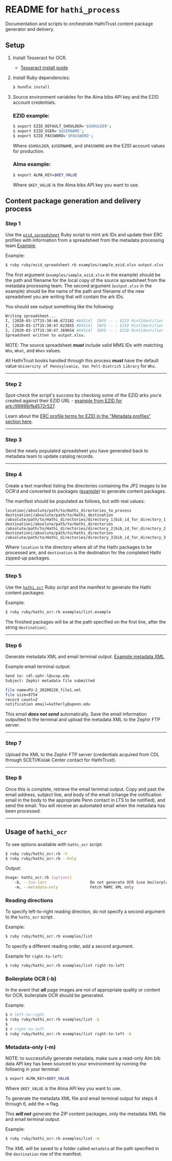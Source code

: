 # README for `hathi_process`

Documentation and scripts to orchestrate HathiTrust content package generator and delivery.

## Setup

1. Install Tesseract for OCR.
    * [Tesseract install guide](https://guides.library.illinois.edu/c.php?g=347520&p=4121425)

2. Install Ruby dependencies:

    ```bash
    $ bundle install
    ```

3. Source environment variables for the Alma bibs API key and the EZID account credentials.  

    ### EZID example:

    ```bash
    $ export EZID_DEFAULT_SHOULDER='$SHOULDER';
    $ export EZID_USER='$USERNAME';
    $ export EZID_PASSWORD='$PASSWORD';
    ```

    Where `$SHOULDER`, `$USERNAME`, and `$PASSWORD` are the EZID account values for production.

    ### Alma example:

    ```bash
    $ export ALMA_KEY=$KEY_VALUE
    ```

    Where `$KEY_VALUE` is the Alma bibs API key you want to use.

## Content package generation and delivery process

### Step 1

Use the [`ezid_spreadsheet`](ruby/ezid_spreadsheet.rb) Ruby script to mint ark IDs and update their ERC profiles with information from a spreadsheet from the metadata processing team [Example](examples/sample_ezid.xlsx).

Example:
```bash
$ ruby ruby/ezid_spreadsheet.rb examples/sample_ezid.xlsx output.xlsx
```

The first argument (`examples/sample_ezid.xlsx` in the example) should be the path and filename for the local copy of the source spreadsheet from the metadata processing team.  The second argument (`output.xlsx` in the example) should be the name of the path and filename of the new spreadsheet you are writing that will contain the ark IDs.

You should see output something like the following:

```bash
Writing spreadsheet...
I, [2020-03-17T15:30:46.672182 #84514]  INFO -- : EZID MintIdentifier -- success: ark:/99999/fk4sj2td24
I, [2020-03-17T15:30:47.023855 #84514]  INFO -- : EZID MintIdentifier -- success: ark:/99999/fk4ns23m0v
I, [2020-03-17T15:30:47.369654 #84514]  INFO -- : EZID MintIdentifier -- success: ark:/99999/fk4j11cs5n
Spreadsheet written to output.xlsx.
```

NOTE: The source spreadsheet ***must*** include valid MMS IDs with matching `Who`, `What`, and `When` values.  

All HathiTrust books handled through this process ***must*** have the default value `University of Pennsylvania, Van Pelt-Dietrich Library` for `Who`.

---

### Step 2

Spot-check the script's success by checking some of the EZID arks you'e created against their EZID URL - [example from EZID for ark:/99999/fk4572r527](https://ezid.cdlib.org/id/ark:/99999/fk4572r527).

Learn about the [ERC profile terms for EZID in the "Metadata profiles" section here](https://ezid.cdlib.org/doc/apidoc.html).

---

### Step 3

Send the newly populated spreadsheet you have generated back to metadata team to update catalog records.

---

### Step 4

Create a text manifest listing the directories containing the JP2 images to be OCR'd and converted to packages ([example](examples/list.example)) to generate content packages.

The manifest should be populated as follows, but with real values:

```
location|/absolute/path/to/Hathi_directories_to_process
destination|/absolute/path/to/Hathi_destination
/absolute/path/to/Hathi_directories/directory_1|bib_id_for_directory_1
destination|/absolute/path/to/Hathi_directories
/absolute/path/to/Hathi_directories/directory_2|bib_id_for_directory_2
destination|/absolute/path/to/Hathi_directories
/absolute/path/to/Hathi_directories/directory_3|bib_id_for_directory_3
```

Where `location` is the directory where all of the Hathi packages to be processed are, and `destination` is the destination for the completed Hathi zipped-up packages.

---

### Step 5

Use the [`hathi_ocr`](ruby/hathi_ocr.rb) Ruby script and the manifest to generate the Hathi content packages:

Example:

```bash
$ ruby ruby/hathi_ocr.rb examples/list.example
```

The finished packages will be at the path specified on the first line, after the string `destination|`.

---

### Step 6

Generate metadata XML and email terminal output.  [Example metadata XML](examples/PU-2_20200220_file1.xml).

Example email terminal output:

```bash      
Send to: cdl-zphr-l@ucop.edu
Subject: Zephir metadata file submitted

file name=PU-2_20200220_file1.xml
file size=9754
record count=2
notification email=katherly@upenn.edu
```

This email ***does not send*** automatically.      Save the email information outputted to the terminal and upload the metadata XML to the Zephir FTP server.

---

### Step 7

Upload the XML to the Zephir FTP server (credentials acquired from CDL through SCETI/Kislak Center contact for HathiTrust).

---

### Step 8

Once this is complete, retrieve the email terminal output.  Copy and past the email address, subject line, and body of the email (change the notification email in the body to the appropriate Penn contact in LTS to be notified), and send the email.  You will receive an automated email when the metadata has been processed.

---

## Usage of `hathi_ocr`

To see options available with `hathi_ocr` script:

```bash
$ ruby ruby/hathi_ocr.rb -h
$ ruby ruby/hathi_ocr.rb --help
```

Output:

```bash
Usage: hathi_ocr.rb [options]
    -b, --[no-]ocr                   Do not generate OCR (use boilerplate text)
    -m, --metadata-only              Fetch MARC XML only
```

### Reading directions

To specify left-to-right reading direction, do not specify a second argument to the `hathi_ocr` script.  

Example:

```bash
$ ruby ruby/hathi_ocr.rb examples/list
```

To specify a different reading order, add a second argument.  

Example for `right-to-left`:

```bash
$ ruby ruby/hathi_ocr.rb examples/list right-to-left
```

### Boilerplate OCR (-b)

In the event that ***all*** page images are not of appropriate quality or content for OCR, boilerplate OCR should be generated.  

Example:

```bash
$ # left-to-right
$ ruby ruby/hathi_ocr.rb examples/list -b
$
$ # right-to-left
$ ruby ruby/hathi_ocr.rb examples/list right-to-left -b
```

### Metadata-only (-m)

NOTE: to successfully generate metadata, make sure a read-only Alm bib data API key has been sourced to your environment by running the following in your terminal:

```bash
$ export ALMA_KEY=$KEY_VALUE
```

Where `$KEY_VALUE` is the Alma API key you want to use.

To generate the metadata XML file and email terminal output for steps 4 through 6, add the`-m` flag.  

This ***will not*** generate the ZIP content packages, only the metadata XML file and email terminal output.

Example:

```bash
$ ruby ruby/hathi_ocr.rb examples/list -m
```

The XML will be saved to a folder called `metadata` at the path specified in the `destination` row of the manifest.
